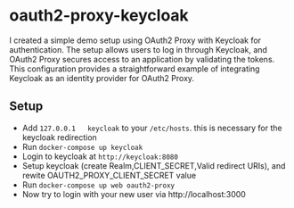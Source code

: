 # oauth2-proxy-keycloak

I created a simple demo setup using OAuth2 Proxy with Keycloak for authentication. The setup allows users to log in through Keycloak, and OAuth2 Proxy secures access to an application by validating the tokens. This configuration provides a straightforward example of integrating Keycloak as an identity provider for OAuth2 Proxy.

## Setup

- Add `127.0.0.1   keycloak` to your `/etc/hosts`. this is necessary for the keycloak redirection
- Run `docker-compose up keycloak`
- Login to keycloak at `http://keycloak:8080` 
- Setup keycloak (create Realm,CLIENT_SECRET,Valid redirect URIs), and rewite OAUTH2_PROXY_CLIENT_SECRET value
- Run `docker-compose up web oauth2-proxy`
- Now try to login with your new user via http://localhost:3000



